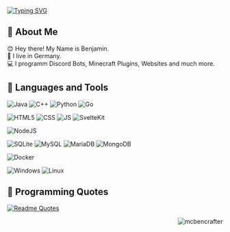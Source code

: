 [![Typing SVG](https://readme-typing-svg.demolab.com?font=Fira+Code&size=40&pause=100&color=FFFFFF&center=true&random=false&width=1200&height=75&lines=%F0%9F%91%A8%E2%80%8D%F0%9F%8E%93+Student;%E2%9A%A1Backend;%E2%9D%A4%EF%B8%8F+Java+%2B+Python)](https://git.io/typing-svg)

## 👋 About Me
😊 Hey there! My Name is Benjamin.\
📌 I live in Germany.\
💻 I programm Discord Bots, Minecraft Plugins, Websites and much more.


## 📜 Languages and Tools
![Java](https://img.shields.io/badge/Java-ED8B00?style=for-the-badge&logo=java&logoColor=white)
![C++](https://img.shields.io/badge/C%2B%2B-00599C?style=for-the-badge&logo=c%2B%2B&logoColor=white)
![Python](https://img.shields.io/badge/python-3670A0?style=for-the-badge&logo=python&logoColor=ffdd54)
![Go](https://img.shields.io/badge/go-3C00FF?style=for-the-badge&logo=go&logoColor=white)

![HTML5](https://img.shields.io/badge/html5-%23E34F26.svg?style=for-the-badge&logo=html5&logoColor=white)
![CSS](https://img.shields.io/badge/css-%231572B6.svg?style=for-the-badge&logo=css3&logoColor=white)
![JS](https://img.shields.io/badge/JavaScript-F7DF1E?style=for-the-badge&logo=javascript&logoColor=black)
![SvelteKit](https://img.shields.io/badge/svelte-FF8300?style=for-the-badge&logo=svelte&logoColor=white)

![NodeJS](https://img.shields.io/badge/node.js-6DA55F?style=for-the-badge&logo=node.js&logoColor=white)

![SQLite](https://img.shields.io/badge/sqlite-%2307405e.svg?style=for-the-badge&logo=sqlite&logoColor=white)
![MySQL](https://img.shields.io/badge/mysql-%2300f.svg?style=for-the-badge&logo=mysql&logoColor=white)
![MariaDB](https://img.shields.io/badge/MariaDB-003545?style=for-the-badge&logo=mariadb&logoColor=white)
![MongoDB](https://img.shields.io/badge/mongodb-00ED0C?style=for-the-badge&logo=mongodb&logoColor=white)

![Docker](https://img.shields.io/badge/docker-%230db7ed.svg?style=for-the-badge&logo=docker&logoColor=white)

![Windows](https://img.shields.io/badge/Windows-0078D6?style=for-the-badge&logo=windows&logoColor=white)
![Linux](https://img.shields.io/badge/Linux-FCC624?style=for-the-badge&logo=linux&logoColor=black)

## 🌻 Programming Quotes
[![Readme Quotes](https://quotes-github-readme.vercel.app/api?type=horizontal&theme=dark)](https://github.com/piyushsuthar/github-readme-quotes)


<p align="right">
  <img align="center" src="https://komarev.com/ghpvc/?username=mcbencrafter&label=Profile%20views&color=0e75b6&style=flat" alt="mcbencrafter"/>
</p>
